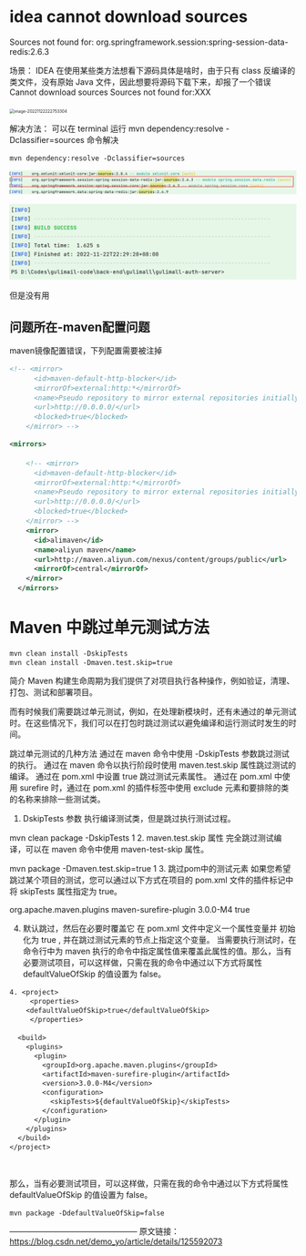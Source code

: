 # idea cannot download sources

Sources not found for: org.springframework.session:spring-session-data-redis:2.6.3



场景：
IDEA 在使用某些类方法想看下源码具体是啥时，由于只有 class 反编译的类文件，没有原始 Java 文件，因此想要将源码下载下来，却报了一个错误 Cannot download sources Sources not found for:XXX

<img src="../../../1%E9%9A%8F%E8%AE%B0/img_temp/image-20221122222753304.png" alt="image-20221122222753304" style="zoom:50%;" />

解决方法：
可以在 terminal 运行 mvn dependency:resolve -Dclassifier=sources 命令解决

```
mvn dependency:resolve -Dclassifier=sources
```

![image-20221122223131743](img_maven-me/image-20221122223131743.png)

![image-20221122223138573](img_maven-me/image-20221122223138573.png)

但是没有用

## 问题所在-maven配置问题

maven镜像配置错误，下列配置需要被注掉

```xml
<!-- <mirror>
      <id>maven-default-http-blocker</id>
      <mirrorOf>external:http:*</mirrorOf>
      <name>Pseudo repository to mirror external repositories initially using HTTP.</name>
      <url>http://0.0.0.0/</url>
      <blocked>true</blocked>
    </mirror> -->
```



```xml
<mirrors>
    
    <!-- <mirror>
      <id>maven-default-http-blocker</id>
      <mirrorOf>external:http:*</mirrorOf>
      <name>Pseudo repository to mirror external repositories initially using HTTP.</name>
      <url>http://0.0.0.0/</url>
      <blocked>true</blocked>
    </mirror> -->
    <mirror>
      <id>alimaven</id>
      <name>aliyun maven</name>
      <url>http://maven.aliyun.com/nexus/content/groups/public</url>
      <mirrorOf>central</mirrorOf>
    </mirror>
  </mirrors>
```

# Maven 中跳过单元测试方法

```shell
mvn clean install -DskipTests
mvn clean install -Dmaven.test.skip=true
```

简介
Maven 构建生命周期为我们提供了对项目执行各种操作，例如验证，清理、打包、测试和部署项目。

而有时候我们需要跳过单元测试，例如，在处理新模块时，还有未通过的单元测试时。在这些情况下，我们可以在打包时跳过测试以避免编译和运行测试时发生的时间。

跳过单元测试的几种方法
通过在 maven 命令中使用 -DskipTests 参数跳过测试的执行。
通过在 maven 命令以执行阶段时使用 maven.test.skip 属性跳过测试的编译。
通过在 pom.xml 中设置 true 跳过测试元素属性。
通过在 pom.xml 中使用 surefire 时，通过在 pom.xml 的插件标签中使用 exclude 元素和要排除的类的名称来排除一些测试类。
1. DskipTests 参数
执行编译测试类，但是跳过执行测试过程。

mvn clean package -DskipTests
1
2. maven.test.skip 属性
完全跳过测试编译，可以在 maven 命令中使用 maven-test-skip 属性。

mvn package -Dmaven.test.skip=true
1
3. 跳过pom中的测试元素
如果您希望跳过某个项目的测试，您可以通过以下方式在项目的 pom.xml 文件的插件标记中将 skipTests 属性指定为 true。

<plugin>
    <groupId>org.apache.maven.plugins</groupId>
    <artifactId>maven-surefire-plugin</artifactId>
    <version>3.0.0-M4</version>
    <configuration>
        <!--跳过测试-->
        <skipTests>true</skipTests>
    </configuration>
</plugin>

4. 默认跳过，然后在必要时覆盖它
在 pom.xml 文件中定义一个属性变量并 初始化为 true , 并在跳过测试元素的节点上指定这个变量。
当需要执行测试时，在命令行中为 maven 执行的命令中指定属性值来覆盖此属性的值。那么，当有必要测试项目，可以这样做，只需在我的命令中通过以下方式将属性 defaultValueOfSkip 的值设置为 false。



```
4. <project>
     <properties>
    <defaultValueOfSkip>true</defaultValueOfSkip>
     </properties>

  <build>
    <plugins>
      <plugin>
        <groupId>org.apache.maven.plugins</groupId>
        <artifactId>maven-surefire-plugin</artifactId>
        <version>3.0.0-M4</version>
        <configuration>
          <skipTests>${defaultValueOfSkip}</skipTests>
        </configuration>
      </plugin>
    </plugins>
  </build>
</project>



```

那么，当有必要测试项目，可以这样做，只需在我的命令中通过以下方式将属性 defaultValueOfSkip 的值设置为 false。

```
mvn package -DdefaultValueOfSkip=false
```



————————————————
原文链接：https://blog.csdn.net/demo_yo/article/details/125592073